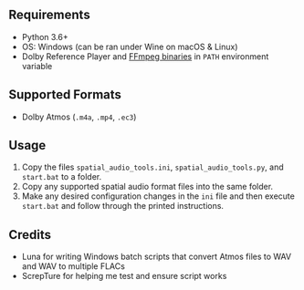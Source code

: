 ## Requirements
- Python 3.6+
- OS: Windows (can be ran under Wine on macOS & Linux)
- Dolby Reference Player and [FFmpeg binaries](https://www.gyan.dev/ffmpeg/builds/ffmpeg-release-essentials.zip) in `PATH` environment variable

## Supported Formats
- Dolby Atmos (`.m4a`, `.mp4`, `.ec3`)

## Usage
1. Copy the files `spatial_audio_tools.ini`, `spatial_audio_tools.py`, and `start.bat` to a folder.
2. Copy any supported spatial audio format files into the same folder.
3. Make any desired configuration changes in the `ini` file and then execute `start.bat` and follow through the printed instructions.

## Credits
- Luna for writing Windows batch scripts that convert Atmos files to WAV and WAV to multiple FLACs
- ScrepTure for helping me test and ensure script works
